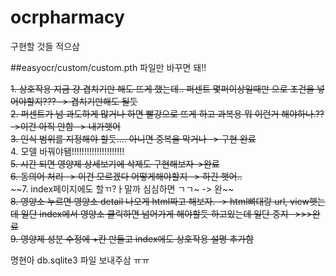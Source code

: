 # ocrpharmacy

구현할 것들 적으삼

##easyocr/custom/custom.pth 파일만 바꾸면 돼!!

~~1. 상호작용 지금 걍 겹치기만 해도 뜨게 했는데.. 퍼센트 몇퍼이상일때만 으로 조건을 넣어야할지??? -> 겹치기만해도 될듯~~  
~~2. 퍼센트가 넘 과도하게 많거나 하면 빨강으로 뜨게 하고 과복용 뭐 이런거 해야하나.?? ->이건 아직 안함 -> 내가햇어~~  
~~3. 인식 범위를 지정해야 할듯.... 아니면 중복을 막거나 -> 구현 완료~~  
4. 모델 바꿔야됌!!!!!!!!!!!!!!!!!!!!!  
~~5. 시간 되면 영양제 상세보기에 삭제도 구현해보자->완료~~  
~~6. 동의어 처리 -> 이건 모르겠다 어떻게해야할지 -> 하긴 햇어..~~  
~~7. index페이지에도 할ㄲ?ㅏ말까 심심하면 ㄱㄱ~ -> 완~~  
~~8. 영양소 누르면 영양소 detail 나오게 html짜고 해보자. -> html뼈대랑 url, view햇는데 일단 index에서 영양소 클릭하면 넘어가게 해야할듯 하고있는데 일단 중지 ->>>완료~~  
~~9. 영양제 성분 수정에 +칸 만들고 index에도 상호작용 설명 추가함~~  

명현아 db.sqlite3 파일 보내주삼 ㅠㅠ
